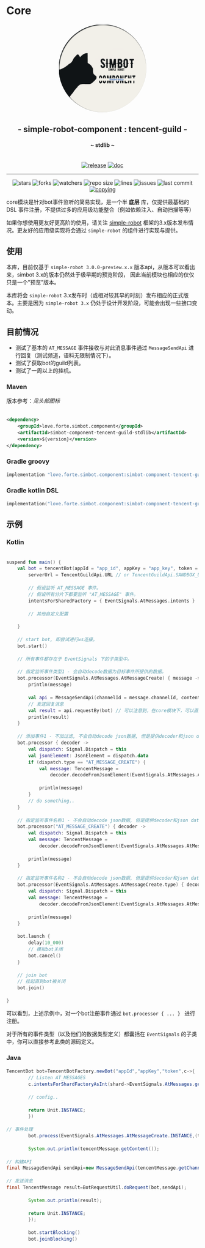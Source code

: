 # Core

<div align="center">
    <img src="../.simbot/logo.png" alt="logo" style="width:230px; height:230px; border-radius:50%; " />
    <h2>
        - simple-robot-component : tencent-guild -
    </h2>
    <h4>
        ~ stdlib ~
    </h4>
    <br />
<a href="https://repo1.maven.org/maven2/love/forte/simbot/component/simbot-component-tencent-guild-stdlib" target="_blank">
  <img alt="release" src="https://img.shields.io/maven-central/v/love.forte.simbot.component/simbot-component-tencent-guild-stdlib" /></a>
<a href="https://www.yuque.com/simpler-robot/simpler-robot-doc" target="_blank">
  <img alt="doc" src="https://img.shields.io/badge/doc-yuque-brightgreen" /></a>
<hr />
   <img alt="stars" src="https://img.shields.io/github/stars/simple-robot/simbot-component-tencent-guild" />
   <img alt="forks" src="https://img.shields.io/github/forks/simple-robot/simbot-component-tencent-guild" />
   <img alt="watchers" src="https://img.shields.io/github/watchers/simple-robot/simbot-component-tencent-guild" />
   <img alt="repo size" src="https://img.shields.io/github/repo-size/simple-robot/simbot-component-tencent-guild" />
   <img alt="lines" src="https://img.shields.io/tokei/lines/github/simple-robot/simbot-component-tencent-guild" />
   <img alt="issues" src="https://img.shields.io/github/issues-closed/simple-robot/simbot-component-tencent-guild?color=green" />
   <img alt="last commit" src="https://img.shields.io/github/last-commit/simple-robot/simbot-component-tencent-guild" />
   <a href="../COPYING"><img alt="copying" src="https://img.shields.io/github/license/simple-robot/simbot-component-tencent-guild" /></a>

</div>


core模块是针对bot事件监听的简易实现，是一个半 **底层** 库，仅提供最基础的 DSL 事件注册，不提供过多的应用级功能整合（例如依赖注入、自动扫描等等）

如果你想使用更友好更高阶的使用，请关注 [simple-robot](https://github.com/ForteScarlet/simpler-robot)
框架的3.x版本发布情况。更友好的应用级实现将会通过 `simple-robot` 的组件进行实现与提供。

## 使用

本库，目前仅基于 `simple-robot 3.0.0-preview.x.x` 版本api，从版本可以看出来，simbot 3.x的版本仍然处于极早期的预览阶段， 因此当前模块也相应的仅仅只是一个"预览"版本。

本库将会 `simple-robot` 3.x发布时（或相对较其早的时刻）发布相应的正式版本。主要是因为 `simple-robot 3.x` 仍处于设计开发阶段，可能会出现一些接口变动。

## 目前情况

- 测试了基本的 `AT_MESSAGE` 事件接收与对此消息事件通过 `MessageSendApi` 进行回复（测试频道，语料无限制情况下）。
- 测试了获取bot的guild列表。
- 测试了一周以上的挂机。

### Maven

版本参考：*见头部图标*

```xml

<dependency>
    <groupId>love.forte.simbot.component</groupId>
    <artifactId>simbot-component-tencent-guild-stdlib</artifactId>
    <version>${version}</version>
</dependency>
```

### Gradle groovy

```groovy
implementation "love.forte.simbot.component:simbot-component-tencent-guild-stdlib:$version"
```

### Gradle kotlin DSL

```kotlin
implementation("love.forte.simbot.component:simbot-component-tencent-guild-stdlib:$version")
```

## 示例

### Kotlin

```kotlin

suspend fun main() {
    val bot = tencentBot(appId = "app_id", appKey = "app_key", token = "token") {
        serverUrl = TencentGuildApi.URL // or TencentGuildApi.SANDBOX_URL, 或者自定义

        // 假设监听 AT_MESSAGE 事件。
        // 假设所有分片下都要监听 "AT_MESSAGE" 事件。
        intentsForSharedFactory = { EventSignals.AtMessages.intents }

        // 其他自定义配置

    }

    // start bot, 即尝试进行ws连接。
    bot.start()
    
    // 所有事件都存在于 EventSignals 下的子类型中。

    // 指定监听事件类型1 - 会自动decode数据为目标事件所提供的数据。
    bot.processor(EventSignals.AtMessages.AtMessageCreate) { message ->
        println(message)

        val api = MessageSendApi(channelId = message.channelId, content = "我在！", msgId = message.id)
        // 发送回复消息
        val result = api.requestBy(bot) // 可以注意到，在core模块下，可以直接通过 Api.requestBy(bot) 来提供bot进行api请求。
        println(result)
    }

    // 添加事件1 - 不加过滤, 不会自动decode json数据, 但是提供decoder和json data
    bot.processor { decoder ->
        val dispatch: Signal.Dispatch = this
        val jsonElement: JsonElement = dispatch.data
        if (dispatch.type == "AT_MESSAGE_CREATE") {
            val message: TencentMessage =
                decoder.decodeFromJsonElement(EventSignals.AtMessages.AtMessageCreate.decoder, jsonElement)

            println(message)
        }
        // do something..
    }

    // 指定监听事件名称1 - 不会自动decode json数据, 但是提供decoder和json data
    bot.processor("AT_MESSAGE_CREATE") { decoder ->
        val dispatch: Signal.Dispatch = this
        val message: TencentMessage =
            decoder.decodeFromJsonElement(EventSignals.AtMessages.AtMessageCreate.decoder, dispatch.data)

        println(message)
    }

    // 指定监听事件名称2 - 不会自动decode json数据, 但是提供decoder和json data
    bot.processor(EventSignals.AtMessages.AtMessageCreate.type) { decoder ->
        val dispatch: Signal.Dispatch = this
        val message: TencentMessage =
            decoder.decodeFromJsonElement(EventSignals.AtMessages.AtMessageCreate.decoder, dispatch.data)

        println(message)
    }

    bot.launch {
        delay(10_000)
        // 模拟bot关闭
        bot.cancel()
    }

    // join bot
    // 挂起直到bot被关闭
    bot.join()

}
```

可以看到，上述示例中，对一个bot注册事件通过 `bot.processor { ... } ` 进行注册。

对于所有的事件类型（以及他们的数据类型定义）都囊括在 `EventSignals` 的子类中，你可以直接参考此类的源码定义。

### Java

```java
TencentBot bot=TencentBotFactory.newBot("appId","appKey","token",c->{
        // Listen AT_MESSAGES
        c.intentsForShardFactoryAsInt(shard->EventSignals.AtMessages.getIntentsValue());

        // config.. 

        return Unit.INSTANCE;
        })

// 事件处理
        bot.process(EventSignals.AtMessages.AtMessageCreate.INSTANCE,(tencentMessage)->{

        System.out.println(tencentMessage.getContent());

// 构建API
final MessageSendApi sendApi=new MessageSendApi(tencentMessage.getChannelId(),"Hi",tencentMessage.getId());

// 发送消息
final TencentMessage result=BotRequestUtil.doRequest(bot,sendApi);

        System.out.println(result);

        return Unit.INSTANCE;
        });

        bot.startBlocking()
        bot.joinBlocking()

```

